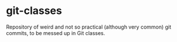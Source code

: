 # git-classes
Repository of weird and not so practical (although very common) git commits, to be messed up in Git classes.
